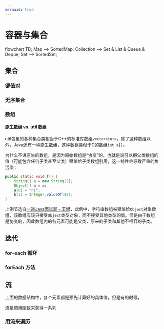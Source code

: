 ```yaml
---
mermaid: true
---
```

# 容器与集合

<div class="mermaid">
flowchart TB;
Map --> SortedMap;
Collection --> Set & List & Queue & Deque;
Set --> SortedSet;
</div>

## 集合
### 键值对
### 无序集合
### 数组
#### 原生数组 vs. util 数组

util包里的各种集合类相当于C++的标准库数组`vector<int>`，除了这种数组以外，Java还有一种原生数组，这种数组类似于C的数组`int a[]`。

为什么不讲原生的数组，是因为原始数组是“协变”的，也就是说可以把父类数组的值（可能包含任何子类甚至父类）赋值给子类数组引用，这一特性会导致严重的堆污染：

```java
public static void f() {
    String[] a = new String[2];
    Object[] b = a;
    a[0] = "hi";
    b[1] = Integer.valueOf(42);
}
```

上例节选自[一道Java面试题 - 王垠](https://www.yinwang.org/blog-cn/2020/02/13/java-type-system)，此例中，字符串数组被赋值给`Object`对象数组，该数组应该只接受`Object`类型对象，而不接受其他类型的值。但是由于数组是协变的，因此数组内的各元素可能是父类，原来的子类和其他不相容的子类。

## 迭代
### for-each 循环
### forEach 方法

## 流

上面的数据结构中，各个元素都是预先计算好的具体值，但是有的时候，

流是调用函数来获得一系列
### 用流来遍历